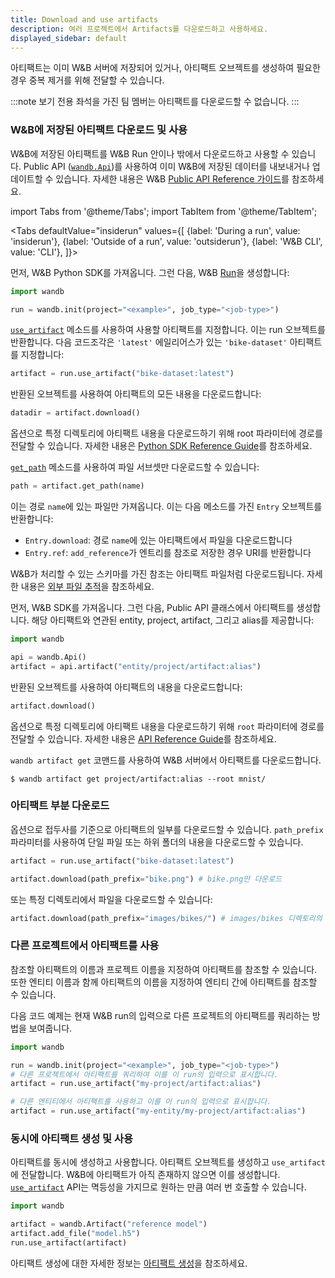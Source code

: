 ```yaml
---
title: Download and use artifacts
description: 여러 프로젝트에서 Artifacts를 다운로드하고 사용하세요.
displayed_sidebar: default
---
```


아티팩트는 이미 W&B 서버에 저장되어 있거나, 아티팩트 오브젝트를 생성하여 필요한 경우 중복 제거를 위해 전달할 수 있습니다.

:::note
보기 전용 좌석을 가진 팀 멤버는 아티팩트를 다운로드할 수 없습니다.
:::

### W&B에 저장된 아티팩트 다운로드 및 사용

W&B에 저장된 아티팩트를 W&B Run 안이나 밖에서 다운로드하고 사용할 수 있습니다. Public API ([`wandb.Api`](../../ref/python/public-api/api.md))를 사용하여 이미 W&B에 저장된 데이터를 내보내거나 업데이트할 수 있습니다. 자세한 내용은 W&B [Public API Reference 가이드](../../ref/python/public-api/README.md)를 참조하세요.

import Tabs from '@theme/Tabs';
import TabItem from '@theme/TabItem';

<Tabs
  defaultValue="insiderun"
  values={[
    {label: 'During a run', value: 'insiderun'},
    {label: 'Outside of a run', value: 'outsiderun'},
    {label: 'W&B CLI', value: 'CLI'},
  ]}>
  <TabItem value="insiderun">

먼저, W&B Python SDK를 가져옵니다. 그런 다음, W&B [Run](../../ref/python/run.md)을 생성합니다:

```python
import wandb

run = wandb.init(project="<example>", job_type="<job-type>")
```

[`use_artifact`](../../ref/python/run.md#use_artifact) 메소드를 사용하여 사용할 아티팩트를 지정합니다. 이는 run 오브젝트를 반환합니다. 다음 코드조각은 `'latest'` 에일리어스가 있는 `'bike-dataset'` 아티팩트를 지정합니다:

```python
artifact = run.use_artifact("bike-dataset:latest")
```

반환된 오브젝트를 사용하여 아티팩트의 모든 내용을 다운로드합니다:

```python
datadir = artifact.download()
```

옵션으로 특정 디렉토리에 아티팩트 내용을 다운로드하기 위해 root 파라미터에 경로를 전달할 수 있습니다. 자세한 내용은 [Python SDK Reference Guide](../../ref/python/artifact.md#download)를 참조하세요.

[`get_path`](../../ref/python/artifact.md#get_path) 메소드를 사용하여 파일 서브셋만 다운로드할 수 있습니다:

```python
path = artifact.get_path(name)
```

이는 경로 `name`에 있는 파일만 가져옵니다. 이는 다음 메소드를 가진 `Entry` 오브젝트를 반환합니다:

* `Entry.download`: 경로 `name`에 있는 아티팩트에서 파일을 다운로드합니다
* `Entry.ref`: `add_reference`가 엔트리를 참조로 저장한 경우 URI를 반환합니다

W&B가 처리할 수 있는 스키마를 가진 참조는 아티팩트 파일처럼 다운로드됩니다. 자세한 내용은 [외부 파일 추적](../../guides/artifacts/track-external-files.md)을 참조하세요.

  </TabItem>
  <TabItem value="outsiderun">
  
먼저, W&B SDK를 가져옵니다. 그런 다음, Public API 클래스에서 아티팩트를 생성합니다. 해당 아티팩트와 연관된 entity, project, artifact, 그리고 alias를 제공합니다:

```python
import wandb

api = wandb.Api()
artifact = api.artifact("entity/project/artifact:alias")
```

반환된 오브젝트를 사용하여 아티팩트의 내용을 다운로드합니다:

```python
artifact.download()
```

옵션으로 특정 디렉토리에 아티팩트 내용을 다운로드하기 위해 `root` 파라미터에 경로를 전달할 수 있습니다. 자세한 내용은 [API Reference Guide](../../ref/python/artifact.md#download)를 참조하세요.
  
  </TabItem>
  <TabItem value="CLI">

`wandb artifact get` 코맨드를 사용하여 W&B 서버에서 아티팩트를 다운로드합니다.

```
$ wandb artifact get project/artifact:alias --root mnist/
```
  </TabItem>
</Tabs>

### 아티팩트 부분 다운로드

옵션으로 접두사를 기준으로 아티팩트의 일부를 다운로드할 수 있습니다. `path_prefix` 파라미터를 사용하여 단일 파일 또는 하위 폴더의 내용을 다운로드할 수 있습니다.

```python
artifact = run.use_artifact("bike-dataset:latest")

artifact.download(path_prefix="bike.png") # bike.png만 다운로드
```

또는 특정 디렉토리에서 파일을 다운로드할 수 있습니다:

```python
artifact.download(path_prefix="images/bikes/") # images/bikes 디렉토리의 파일 다운로드
```
### 다른 프로젝트에서 아티팩트를 사용

참조할 아티팩트의 이름과 프로젝트 이름을 지정하여 아티팩트를 참조할 수 있습니다. 또한 엔티티 이름과 함께 아티팩트의 이름을 지정하여 엔티티 간에 아티팩트를 참조할 수 있습니다.

다음 코드 예제는 현재 W&B run의 입력으로 다른 프로젝트의 아티팩트를 쿼리하는 방법을 보여줍니다.

```python
import wandb

run = wandb.init(project="<example>", job_type="<job-type>")
# 다른 프로젝트에서 아티팩트를 쿼리하여 이를 이 run의 입력으로 표시합니다.
artifact = run.use_artifact("my-project/artifact:alias")

# 다른 엔티티에서 아티팩트를 사용하고 이를 이 run의 입력으로 표시합니다.
artifact = run.use_artifact("my-entity/my-project/artifact:alias")
```

### 동시에 아티팩트 생성 및 사용

아티팩트를 동시에 생성하고 사용합니다. 아티팩트 오브젝트를 생성하고 `use_artifact`에 전달합니다. W&B에 아티팩트가 아직 존재하지 않으면 이를 생성합니다. [`use_artifact`](../../ref/python/run.md#use_artifact) API는 멱등성을 가지므로 원하는 만큼 여러 번 호출할 수 있습니다.

```python
import wandb

artifact = wandb.Artifact("reference model")
artifact.add_file("model.h5")
run.use_artifact(artifact)
```

아티팩트 생성에 대한 자세한 정보는 [아티팩트 생성](../../guides/artifacts/construct-an-artifact.md)을 참조하세요.